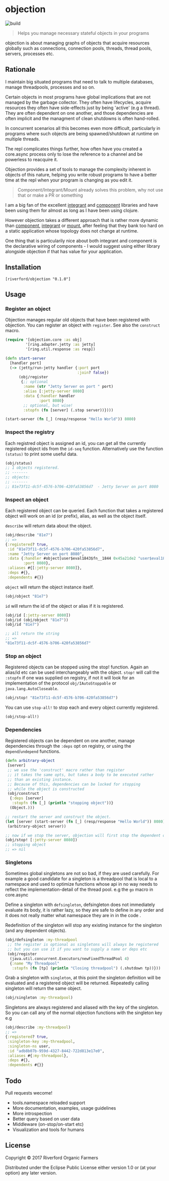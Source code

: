 # objection

![build](https://travis-ci.org/riverford/objection.svg?branch=master)

> Helps you manage necessary stateful objects in your programs

objection is about managing graphs of objects that acquire resources globally such
as connections, connection pools, threads, thread pools, servers, processes etc.

## Rationale
I maintain big situated programs that need to talk to multiple databases, manage threadpools, processes and so on.

Certain objects in most programs have global implications that are not managed by the garbage collector. They often have lifecycles, acquire
resources they often have side-effects just by being 'active' (e.g a thread). They are often dependent on one another, and those dependencies
are often implicit and the managment of clean shutdowns is often hand-rolled.

In concurrent scenarios all this becomes even more difficult, particularly in programs where such objects are being spawned/shutdown at runtime
on multiple threads.

The repl complicates things further, how often have you created a core.async process only to lose the reference to a channel and be
powerless to reacquire it.

Objection provides a set of tools to manage the complexity inherent in objects of this nature,
helping you write robust programs to have a better time at the repl when your program is changing as you edit it.

> Component/Integrant/Mount already solves this problem, why not use that or make a PR or something

I am a big fan of the excellent [integrant] and [component] libraries and have been using them for almost as long as I have been using clojure.

However objection takes a different approach that is rather more dynamic than [component], [integrant] or [mount], after feeling that they bank too hard on a static application whose topology does not change at runtime.



One thing that is particularily nice about both integrant and component is the declarative wiring of components - I would suggest using either library alongside objection if that has value for your application.

## Installation

`[riverford/objection "0.1.0"]`

## Usage

### Register an object
Objection manages regular old objects that have been registered with objection.
You can register an object with `register`. See also the `construct` macro.

```clojure
(require '[objection.core :as obj]
         '[ring.adapter.jetty :as jetty]
         '[ring.util.response :as resp])

(defn start-server
  [handler port]
  (-> (jetty/run-jetty handler {:port port
                                :join? false})
      (obj/register
       {;; optional
        :name (str "Jetty Server on port " port)
        :alias [:jetty-server 8080]
        :data {:handler handler
               :port 8080}
        ;; optional, but wise!
        :stopfn (fn [server] (.stop server))})))

(start-server (fn [_] (resp/response "Hello World")) 8080)
```

### Inspect the registry

Each registred object is assigned an id, you can get all the currently registered object ids from the `id-seq` function. Alternatively use the function `(status)` to print some useful data.

```clojure
(obj/status)
;; 1 objects registered.
;; -------
;; objects:
;; -------
;; 81e73f11-dc5f-4576-b706-420fa53856d7  - Jetty Server on port 8080
```

### Inspect an object

Each registered object can be queried. Each function that takes a registered object
will work on an id (or prefix), alias, as well as the object itself.

`describe` will return data about the object.

```clojure
(obj/describe "81e7")
;; =>
{:registered? true,
 :id "81e73f11-dc5f-4576-b706-420fa53856d7",
 :name "Jetty Server on port 8080",
 :data {:handler #object[user$eval1843$fn__1844 0x45a21de2 "user$eval1843$fn__1844@45a21de2"]
        :port 8080},
 :aliases #{[:jetty-server 8080]},
 :deps #{},
 :dependents #{}}
```

`object` will return the object instance itself.
```clojure
(obj/object "81e7")
```

`id` will return the id of the object or alias if it is registered.
```clojure
(obj/id [:jetty-server 8080])
(obj/id (obj/object "81e7"))
(obj/id "81e7")

;; all return the string
;; =>
"81e73f11-dc5f-4576-b706-420fa53856d7"
```

### Stop an object

Registered objects can be stopped using the stop! function. Again an alias/id etc can be used interchangeably with the object.
`stop!` will call the `:stopfn` if one was supplied on registry, if not it will look for an implementation of the protocol `obj/IAutoStoppable` or `java.lang.AutoCloseable`.

```clojure
(obj/stop! "81e73f11-dc5f-4576-b706-420fa53856d7")
```

You can use `stop-all!` to stop each and every object currently registered.
```clojure
(obj/stop-all!)
```

### Dependencies

Registered objects can be dependent on one another, manage dependencies through
the `:deps` opt on registry, or using the `depend`/`undepend` functions.

```clojure
(defn arbitrary-object
 [server]
 ;; we use the 'construct' macro rather than register
 ;; it takes the same opts, but takes a body to be executed rather
 ;; than an existing instance.
 ;; Because of this, dependencies can be locked for stopping
 ;; while the object is constructed
 (obj/construct
  {:deps [server]
   :stopfn (fn [_] (println "stopping object"))}
  (Object.)))

;; restart the server and construct the object.
(let [server (start-server (fn [_] (resp/response "Hello World")) 8080)]
 (arbitrary-object server))

;; now if we stop the server, objection will first stop the dependent object.
(obj/stop! [:jetty-server 8080])
;; stopping object
;; => nil
```

### Singletons

Sometimes global singletons are not so bad, if they are used carefully.
For example a good candidate for a singleton is a threadpool that is local to a namespace and used to optimize functions whose api in no way needs to reflect the implementation-detail of the thread pool.
e.g the `go` macro in core.async

Define a singleton with `defsingleton`, defsingleton does not immediately evaluate its body, it is rather lazy, so they are safe to define in any order and it does not really matter what namespace they are in in the code .

Redefinition of the singleton will stop any existing instance for the singleton (and any dependent objects).

```clojure
(obj/defsingleton :my-threadpool
 ;; the register is optional as singletons will always be registered
 ;; but you can use it if you want to supply a name or deps etc
 (obj/register
  (java.util.concurrent.Executors/newFixedThreadPool 4)
  {:name "My Threadpool"
   :stopfn (fn [tp] (println "Closing threadpool") (.shutdown tp))}))
```

Grab a singleton with `singleton`, at this point the singleton definition will be evaluated
and a registered object will be returned. Repeatedly calling singleton will return the same object.

```clojure
(obj/singleton :my-threadpool)
```

Singletons are always registered and aliased with the key of the singleton. So you can call any of the normal objection functions with the singleton key
e.g
```clojure
(obj/describe :my-threadpool)
;; =>
{:registered? true,
 :singleton-key :my-threadpool,
 :singleton-ns user,
 :id "adb8b07b-959d-4327-8442-722d813e17e0",
 :aliases #{:my-threadpool},
 :deps #{},
 :dependents #{}}
```

## Todo

Pull requests wecome!

- tools.namespace reloaded support
- More documentation, examples, usage guidelines
- More introspection
- Better query based on user data
- Middleware (on-stop/on-start etc)
- Visualization and tools for humans

## License

Copyright © 2017 Riverford Organic Farmers

Distributed under the Eclipse Public License either version 1.0 or (at
your option) any later version.

[integrant]: https://github.com/weavejester/integrant
[component]: https://github.com/stuartsierra/component
[mount]: https://github.com/tolitius/mount